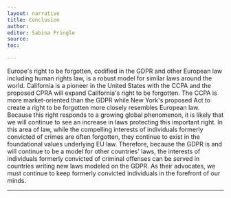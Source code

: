 ```yaml
---
layout: narrative
title: Conclusion
author:
editor: Sabina Pringle
source:
toc:

---
```


Europe's right to be forgotten, codified in the GDPR and other European law including human rights law, is a robust model for similar laws around the world. California is a pioneer in the United States with the CCPA and the proposed CPRA will expand California's right to be forgotten. The CCPA is more market-oriented than the GDPR while New York's proposed Act to create a right to be forgotten more closely resembles European law. Because this right responds to a growing global phenomenon, it is likely that we will continue to see an increase in laws protecting this important right. In this area of law, while the compelling interests of individuals formerly convicted of crimes are often forgotten, they continue to exist in the foundational values underlying EU law. Therefore, because the GDPR is and will continue to be a model for other countries' laws, the interests of individuals formerly convicted of criminal offenses can be served in countries writing new laws modeled on the GDPR. As their advocates, we must continue to keep formerly convicted individuals in the forefront of our minds.

---
